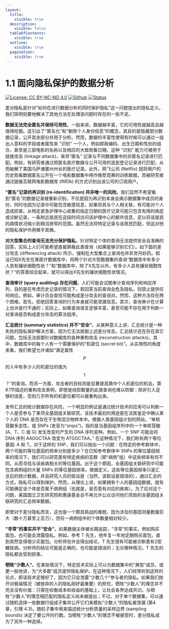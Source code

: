 ```yaml
---
layout:
  title:
    visible: true
  description:
    visible: false
  tableOfContents:
    visible: true
  outline:
    visible: true
  pagination:
    visible: true
---
```


# 1.1 面向隐私保护的数据分析

[![License: CC BY-NC-ND 4.0](https://img.shields.io/badge/License-CC\_BY--NC--ND\_4.0-lightgrey.svg)](https://creativecommons.org/licenses/by-nc-nd/4.0/) [![Github](https://img.shields.io/badge/GitHub-181717?logo=github\&logoColor=fff\&style=flat\&color=grey)](https://github.com/HouJP/the-algorithmic-foundations-of-differential-privacy) [![Status](https://img.shields.io/badge/Status-Ready-blue.svg)](https://github.com/HouJP/the-algorithmic-foundations-of-differential-privacy)

差分隐私是针对“如何在进行数据分析的同时保护隐私”这一问题提出的隐私定义。我们简明扼要地解决了其他方法在处理该问题时存在的一些不足。

**数据无法完全匿名并保持可用性**。一般来讲，数据越丰富，它的可用性就越高且越值得挖掘。这引出了“匿名化”和“删除个人身份信息”的概念，其目的是隐藏部分数据记录，公开其余部分并用于分析。然而，数据的丰富性使得有时候可以通过一组出人意料的字段或者属性来 “识别” 一个人，例如邮政编码、出生日期和性别的组合，甚至是三部电影的名称以及相应的大致观看日期。这种 “识别” 能力可被用于链接攻击 (linkage attack)，来将“匿名” 记录与不同数据集中的非匿名记录进行匹配。例如，有研究者通过把匿名医疗数据与公开可用的选民登记记录进行匹配，从而破解了美国马萨诸塞州州长的医疗记录。此外，网飞公司 (Netflix) 因将用户的历史观看数据匿名公开在一个电影数据集中用作推荐竞赛的训练数据，而被研究者通过链接互联网电影数据库 (IMDb) 的方式识别出该公司的订阅用户。

**“匿名”记录的再识别 (re-identification) 并非唯一的风险**。我们显然不希望看到“匿名”的数据记录被重新识别，不仅是因为再识别本身会揭示数据集中成员的身份，同时也因为记录中可能包含敏感信息，如果将其与个人相关联，有可能对个人造成损害。从特定紧急护理中心收集的指定日期的医疗记录可能只包含有限的病症或诊断记录。一条附近居民在这段时间访问该护理中心的额外信息，足以将该居民的病情状况缩小到相当狭窄的范围。虽然无法将特定记录与该居民匹配，但这对他的隐私保护作用微乎其微。

**对大型集合的查询无法充分保护隐私**。针对特定个体的查询无法提供安全且准确的回答，实际上人们可能希望直接屏蔽此类查询（如果能够识别它们）。如下面的差分攻击 (differencing attack) 所示，强制在大型集合上查询也并非灵丹妙药。假设已知X先生在某医疗数据库中，将两个针对大型数据集的查询“数据库中有多少人具有镰状细胞性状？”和“数据库中，除了X先生以外，有多少人具有镰状细胞性状？”的答案综合起来，就可以得出X先生的镰状细胞性状情况。

**查询审计 (query auditing) 存在问题**。人们可能会试图审计查询序列和响应序列，目的是在考虑历史记录的情况下，若回答当前查询会危及隐私，则禁止提供任何响应。例如，审计员会查找可能构成差分攻击的查询对。然而，这种方法存在两个困难。首先，拒绝回答查询的行为本身就可能泄漏信息。其次，查询审计在计算上也许是行不通的；实际上，如果查询语言足够丰富，甚至可能不存在用于判断一对查询是否构成差分攻击的算法程序。

**汇总统计 (summary statistics) 并不“安全”**。从某种意义上讲，汇总统计是一种失败的隐私保护解决方案，因为它无法抵御上述差分攻击。汇总统计还在存在其它问题，包括无法抵御针对数据库的各种重构攻击 (reconstruction attacks)，其中，数据库中的每个人有一个需要保护的“机密位 (secret bit)”。从实用性的角度来看，我们希望允许诸如“满足属性 $$P$$ 的人中有多少人的机密位的值为 $$1$$？”的查询。而另一方面，攻击者的目标则是显著提高猜中个人机密位的机会。第8.1节描述的重构攻击表明，即使是线型数量的此类查询也难以防御：除非引入足够的误差，否则几乎所有的机密位都可以被重构出来。

发布汇总的统计数据存在风险，一个明显的例证是通过统计技术的应用可以判断一个人是否参与了某项全基因组关联研究，该技术最初的用途是在法医鉴定中确认某个人的 DNA 是否存在于生物混合物样本中。根据人类基因组计划的网站，“单核苷酸多态性，或 SNPs (发音为“snips”)，指的是当基因组序列中的一个单核苷酸 (A、T、C 或 G) 发生改变时产生的 DNA 序列变种。例如，一个 SNP 可能会将 DNA 序列 AAGGCTAA 改变为 ATGGCTAA。” 在这种情况下，我们称有两个等位基因: A 和 T。对于这样的 SNP，我们可以抛出一个问题：在特定的参考群体中，两个可能的等位基因的频率分别是多少？在已知参考群体中 SNPs 的等位基因频率的情况下，我们可以研究患有特定疾病的亚群（即“病例”组）中这些频率有何不同，从而寻找与该疾病相关的等位基因。出于这个原因，全基因组关联研究中可能包含病例组的大量 SNPs 的等位基因频率。根据定义，这些等位基因频率只是汇总后的统计数据，并且研究人员的假设是（当然，该假设是错误的），通过汇总的方式，隐私可以得到保护。然而，从理论上讲，如果拥有个人的基因组数据，就有可能确定该个体是否属于病例组（也就是，是否患有对应的疾病）。为了应对这个问题，美国国立卫生研究院和惠康基金会不再允许公众访问他们资助的全基因组关联研究的汇总频率数据。

即使对于差分隐私而言，这也是一个颇具挑战的难题，因为涉及的基因测量数量巨大（数十万甚至上百万），而任一病例组中的个体数量相对较少。

**“寻常”的事实并不“安全”**。如果数据主体被长期追踪，“寻常”的事实，例如购买面包，也可能会泄露隐私。例如，参考 T 先生，他年复一年地定期购买面包，直到突然变得很少买面包。分析师也许会得出结论，T 先生很有可能被诊断患有2型糖尿病。分析师的结论可能是正确的，也可能是错误的；无论哪种情况，T 先生的隐私都会受到损害。

**牺牲“少数人”**。在某些情况下，特定技术实际上可以为数据集中的“典型”成员，或更一般地讲，为“大多数”成员提供隐私保护。在这种情况下，人们经常听到这样的论点，即该技术足够好了，因为它只会泄露“少数几个”参与者的隐私。如果我们抛开对极端情况（被放弃的人的隐私刚好最重要）的担忧，牺牲“少数人”的理念并不完全没有价值：只需在权衡成本和收益的基础上，让社会各界达成共识。与牺牲“少数人”的理念相匹配的隐私定义尚未被提出；不过，对于单个数据集，可以通过随机选择一些数据行组成子集并公开它们来模拟“少数人”的隐私被泄漏
(第4章，引理 4.3)。随机子集中用来描述统计分析质量的采样边界 (sampling bounds) 决定了要公开的行数。当牺牲“少数人”的理念不被接受时，差分隐私成为了另外一种选择。